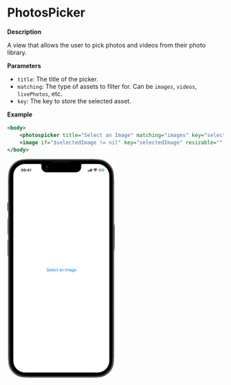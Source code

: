 # PhotosPicker

**Description**

A view that allows the user to pick photos and videos from their photo library.

**Parameters**

- `title`: The title of the picker.
- `matching`: The type of assets to filter for. Can be `images`, `videos`, `livePhotos`, etc.
- `key`: The key to store the selected asset.

**Example**

```xml
<body>
    <photospicker title="Select an Image" matching="images" key="selectedImage"/>
    <image if="$selectedImage != nil" key="selectedImage" resizable="" aspectRatio="fit" frame="height:200"/>
</body>
```
<img src="/Screenshots/Views/Custom/photospicker_1.png" width="250" alt="Screenshot">
